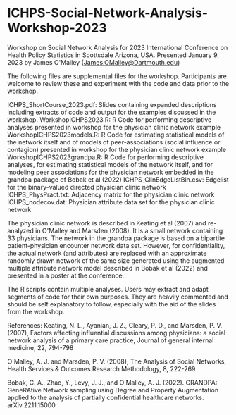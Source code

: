 # ICHPS-Social-Network-Analysis-Workshop-2023

Workshop on Social Network Analysis for 2023 International Conference on Health Policy Statistics in Scottsdale Arizona, USA. Presented January 9, 2023 by James O'Malley (James.OMalley@Dartmouth.edu)

The following files are supplemental files for the workshop. Participants are welcome to review these and experiment with the code and data prior to the workshop. 

ICHPS_ShortCourse_2023.pdf: Slides containing expanded descriptions including extracts of code and output for the examples discussed in the workshop.
WorkshopICHPS2023.R: R Code for performing descriptive analyses presented in workshop for the physician clinic network example
WorkshopICHPS2023models.R: R Code for estimating statistical models of the network itself and of models of peer-associations (social influence or contagion) presented in workshop for the physician clinic network example
WorkshopICHPS2023grandpa.R: R Code for performing descriptive analyses, for estimating statistical models of the network itself, and for modeling peer associations for the physician network embedded in the grandpa package of Bobak et al (2022)
ICHPS_ClinEdgeListBin.csv: Edgelist for the binary-valued directed physician clinic network
ICHPS_PhysPract.txt: Adjacency matrix for the physician clinic network
ICHPS_nodecov.dat: Physician attribute data set for the physician clinic network

The physician clinic network is described in Keating et al (2007) and re-analyzed in O'Malley and Marsden (2008). It is a small network containing 33 physicians. The network in the grandpa package is based on a bipartite patient-physician encounter network data set. However, for confidentiality, the actual network (and attributes) are replaced with an approximate randomly drawn network of the same size generated using the augmented multiple attribute network model described in Bobak et al (2022) and presented in a poster at the conference.

The R scripts contain multiple analyses. Users may extract and adapt segments of code for their own purposes. They are heavily commented and should be self explanatory to follow, especially with the aid of the slides from the workshop.

References:
Keating, N. L., Ayanian, J. Z., Cleary, P. D., and Marsden, P. V. (2007), Factors affecting influential discussions among physicians: a social network analysis of a primary care practice, Journal of general internal medicine, 22, 794-798

O'Malley, A. J. and Marsden, P. V. (2008), The Analysis of Social Networks, Health Services & Outcomes Research Methodology, 8, 222-269

Bobak, C. A., Zhao, Y., Levy, J. J., and O’Malley, A. J. (2022). GRANDPA: GeneRAtive Network sampling using Degree and Property Augmentation applied to the analysis of partially confidential healthcare networks. arXiv.2211.15000
